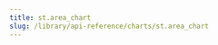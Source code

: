 ```yaml
---
title: st.area_chart
slug: /library/api-reference/charts/st.area_chart
---
```


<Autofunction function="streamlit.area_chart" />
